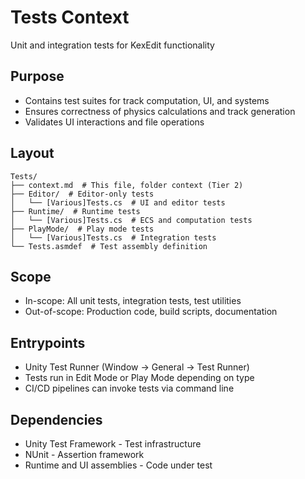 # Tests Context

Unit and integration tests for KexEdit functionality

## Purpose

- Contains test suites for track computation, UI, and systems
- Ensures correctness of physics calculations and track generation
- Validates UI interactions and file operations

## Layout

```
Tests/
├── context.md  # This file, folder context (Tier 2)
├── Editor/  # Editor-only tests
│   └── [Various]Tests.cs  # UI and editor tests
├── Runtime/  # Runtime tests
│   └── [Various]Tests.cs  # ECS and computation tests
├── PlayMode/  # Play mode tests
│   └── [Various]Tests.cs  # Integration tests
└── Tests.asmdef  # Test assembly definition
```

## Scope

- In-scope: All unit tests, integration tests, test utilities
- Out-of-scope: Production code, build scripts, documentation

## Entrypoints

- Unity Test Runner (Window → General → Test Runner)
- Tests run in Edit Mode or Play Mode depending on type
- CI/CD pipelines can invoke tests via command line

## Dependencies

- Unity Test Framework - Test infrastructure
- NUnit - Assertion framework
- Runtime and UI assemblies - Code under test